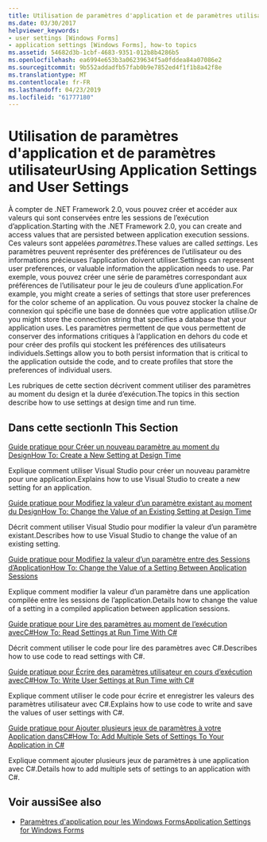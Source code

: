 ```yaml
---
title: Utilisation de paramètres d'application et de paramètres utilisateur
ms.date: 03/30/2017
helpviewer_keywords:
- user settings [Windows Forms]
- application settings [Windows Forms], how-to topics
ms.assetid: 54682d3b-1cbf-4683-9351-012b8b4286b5
ms.openlocfilehash: ea6994e653b3a06239634f5a0fddea84a07086e2
ms.sourcegitcommit: 9b552addadfb57fab0b9e7852ed4f1f1b8a42f8e
ms.translationtype: MT
ms.contentlocale: fr-FR
ms.lasthandoff: 04/23/2019
ms.locfileid: "61777180"
---
```

# <a name="using-application-settings-and-user-settings"></a><span data-ttu-id="09b5c-102">Utilisation de paramètres d'application et de paramètres utilisateur</span><span class="sxs-lookup"><span data-stu-id="09b5c-102">Using Application Settings and User Settings</span></span>
<span data-ttu-id="09b5c-103">À compter de .NET Framework 2.0, vous pouvez créer et accéder aux valeurs qui sont conservées entre les sessions de l’exécution d’application.</span><span class="sxs-lookup"><span data-stu-id="09b5c-103">Starting with the .NET Framework 2.0, you can create and access values that are persisted between application execution sessions.</span></span> <span data-ttu-id="09b5c-104">Ces valeurs sont appelées *paramètres*.</span><span class="sxs-lookup"><span data-stu-id="09b5c-104">These values are called *settings*.</span></span> <span data-ttu-id="09b5c-105">Les paramètres peuvent représenter des préférences de l’utilisateur ou des informations précieuses l’application doivent utiliser.</span><span class="sxs-lookup"><span data-stu-id="09b5c-105">Settings can represent user preferences, or valuable information the application needs to use.</span></span> <span data-ttu-id="09b5c-106">Par exemple, vous pouvez créer une série de paramètres correspondant aux préférences de l’utilisateur pour le jeu de couleurs d’une application.</span><span class="sxs-lookup"><span data-stu-id="09b5c-106">For example, you might create a series of settings that store user preferences for the color scheme of an application.</span></span> <span data-ttu-id="09b5c-107">Ou vous pouvez stocker la chaîne de connexion qui spécifie une base de données que votre application utilise.</span><span class="sxs-lookup"><span data-stu-id="09b5c-107">Or you might store the connection string that specifies a database that your application uses.</span></span> <span data-ttu-id="09b5c-108">Les paramètres permettent de que vous permettent de conserver des informations critiques à l’application en dehors du code et pour créer des profils qui stockent les préférences des utilisateurs individuels.</span><span class="sxs-lookup"><span data-stu-id="09b5c-108">Settings allow you to both persist information that is critical to the application outside the code, and to create profiles that store the preferences of individual users.</span></span>  
  
 <span data-ttu-id="09b5c-109">Les rubriques de cette section décrivent comment utiliser des paramètres au moment du design et la durée d’exécution.</span><span class="sxs-lookup"><span data-stu-id="09b5c-109">The topics in this section describe how to use settings at design time and run time.</span></span>  
  
## <a name="in-this-section"></a><span data-ttu-id="09b5c-110">Dans cette section</span><span class="sxs-lookup"><span data-stu-id="09b5c-110">In This Section</span></span>  
 [<span data-ttu-id="09b5c-111">Guide pratique pour Créer un nouveau paramètre au moment du Design</span><span class="sxs-lookup"><span data-stu-id="09b5c-111">How To: Create a New Setting at Design Time</span></span>](how-to-create-a-new-setting-at-design-time.md)  
  
 <span data-ttu-id="09b5c-112">Explique comment utiliser Visual Studio pour créer un nouveau paramètre pour une application.</span><span class="sxs-lookup"><span data-stu-id="09b5c-112">Explains how to use Visual Studio to create a new setting for an application.</span></span>  
  
 [<span data-ttu-id="09b5c-113">Guide pratique pour Modifiez la valeur d’un paramètre existant au moment du Design</span><span class="sxs-lookup"><span data-stu-id="09b5c-113">How To: Change the Value of an Existing Setting at Design Time</span></span>](how-to-change-the-value-of-an-existing-setting-at-design-time.md)  
  
 <span data-ttu-id="09b5c-114">Décrit comment utiliser Visual Studio pour modifier la valeur d’un paramètre existant.</span><span class="sxs-lookup"><span data-stu-id="09b5c-114">Describes how to use Visual Studio to change the value of an existing setting.</span></span>  
  
 [<span data-ttu-id="09b5c-115">Guide pratique pour Modifiez la valeur d’un paramètre entre des Sessions d’Application</span><span class="sxs-lookup"><span data-stu-id="09b5c-115">How To: Change the Value of a Setting Between Application Sessions</span></span>](how-to-change-the-value-of-a-setting-between-application-sessions.md)  
  
 <span data-ttu-id="09b5c-116">Explique comment modifier la valeur d’un paramètre dans une application compilée entre les sessions de l’application.</span><span class="sxs-lookup"><span data-stu-id="09b5c-116">Details how to change the value of a setting in a compiled application between application sessions.</span></span>  
  
 [<span data-ttu-id="09b5c-117">Guide pratique pour Lire des paramètres au moment de l’exécution avecC#</span><span class="sxs-lookup"><span data-stu-id="09b5c-117">How To: Read Settings at Run Time With C#</span></span>](how-to-read-settings-at-run-time-with-csharp.md)  
  
 <span data-ttu-id="09b5c-118">Décrit comment utiliser le code pour lire des paramètres avec C#.</span><span class="sxs-lookup"><span data-stu-id="09b5c-118">Describes how to use code to read settings with C#.</span></span>  
  
 [<span data-ttu-id="09b5c-119">Guide pratique pour Écrire des paramètres utilisateur en cours d’exécution avecC#</span><span class="sxs-lookup"><span data-stu-id="09b5c-119">How To: Write User Settings at Run Time with C#</span></span>](how-to-write-user-settings-at-run-time-with-csharp.md)  
  
 <span data-ttu-id="09b5c-120">Explique comment utiliser le code pour écrire et enregistrer les valeurs des paramètres utilisateur avec C#.</span><span class="sxs-lookup"><span data-stu-id="09b5c-120">Explains how to use code to write and save the values of user settings with C#.</span></span>  
  
 [<span data-ttu-id="09b5c-121">Guide pratique pour Ajouter plusieurs jeux de paramètres à votre Application dansC#</span><span class="sxs-lookup"><span data-stu-id="09b5c-121">How To: Add Multiple Sets of Settings To Your Application in C#</span></span>](how-to-add-multiple-sets-of-settings-to-your-application-in-csharp.md)  
  
 <span data-ttu-id="09b5c-122">Explique comment ajouter plusieurs jeux de paramètres à une application avec C#.</span><span class="sxs-lookup"><span data-stu-id="09b5c-122">Details how to add multiple sets of settings to an application with C#.</span></span>  
  
## <a name="see-also"></a><span data-ttu-id="09b5c-123">Voir aussi</span><span class="sxs-lookup"><span data-stu-id="09b5c-123">See also</span></span>

- [<span data-ttu-id="09b5c-124">Paramètres d'application pour les Windows Forms</span><span class="sxs-lookup"><span data-stu-id="09b5c-124">Application Settings for Windows Forms</span></span>](application-settings-for-windows-forms.md)
